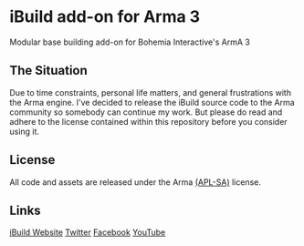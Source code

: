 # iBuild add-on for Arma 3
Modular base building add-on for Bohemia Interactive's ArmA 3

## The Situation
Due to time constraints, personal life matters, and general frustrations with the Arma engine. I've decided to release the iBuild source code to the Arma community so somebody can continue my work. But please do read and adhere to the license contained within this repository before you consider using it.

## License
All code and assets are released under the Arma [(APL-SA)](https://www.bistudio.com/community/licenses/arma-public-license-share-alike) license.

## Links
[iBuild Website](https://ibuildmod.wordpress.com)
[Twitter](https://twitter.com/JustOscarMike)
[Facebook](https://www.facebook.com/justoscarmike)
[YouTube](https://www.youtube.com/channel/UCntU4He2gABqnwadWq_lxIw)